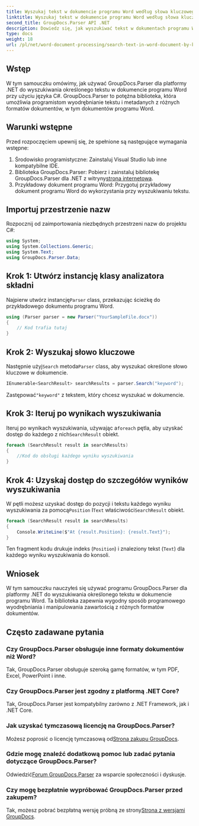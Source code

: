 ```yaml
---
title: Wyszukaj tekst w dokumencie programu Word według słowa kluczowego
linktitle: Wyszukaj tekst w dokumencie programu Word według słowa kluczowego
second_title: GroupDocs.Parser API .NET
description: Dowiedz się, jak wyszukiwać tekst w dokumentach programu Word przy użyciu narzędzia GroupDocs.Parser dla platformy .NET. Skutecznie wyodrębniaj określone słowa kluczowe.
type: docs
weight: 18
url: /pl/net/word-document-processing/search-text-in-word-document-by-keyword/
---
```

## Wstęp
W tym samouczku omówimy, jak używać GroupDocs.Parser dla platformy .NET do wyszukiwania określonego tekstu w dokumencie programu Word przy użyciu języka C#. GroupDocs.Parser to potężna biblioteka, która umożliwia programistom wyodrębnianie tekstu i metadanych z różnych formatów dokumentów, w tym dokumentów programu Word.
## Warunki wstępne
Przed rozpoczęciem upewnij się, że spełnione są następujące wymagania wstępne:
1. Środowisko programistyczne: Zainstaluj Visual Studio lub inne kompatybilne IDE.
2.  Biblioteka GroupDocs.Parser: Pobierz i zainstaluj bibliotekę GroupDocs.Parser dla .NET z witryny[strona internetowa](https://releases.groupdocs.com/parser/net/).
3. Przykładowy dokument programu Word: Przygotuj przykładowy dokument programu Word do wykorzystania przy wyszukiwaniu tekstu.

## Importuj przestrzenie nazw
Rozpocznij od zaimportowania niezbędnych przestrzeni nazw do projektu C#:
```csharp
using System;
using System.Collections.Generic;
using System.Text;
using GroupDocs.Parser.Data;
```
## Krok 1: Utwórz instancję klasy analizatora składni
 Najpierw utwórz instancję`Parser` class, przekazując ścieżkę do przykładowego dokumentu programu Word.
```csharp
using (Parser parser = new Parser("YourSampleFile.docx"))
{
    // Kod trafia tutaj
}
```
## Krok 2: Wyszukaj słowo kluczowe
 Następnie użyj`Search` metoda`Parser` class, aby wyszukać określone słowo kluczowe w dokumencie.
```csharp
IEnumerable<SearchResult> searchResults = parser.Search("keyword");
```
 Zastępować`"keyword"` z tekstem, który chcesz wyszukać w dokumencie.
## Krok 3: Iteruj po wynikach wyszukiwania
 Iteruj po wynikach wyszukiwania, używając a`foreach` pętla, aby uzyskać dostęp do każdego z nich`SearchResult` obiekt.
```csharp
foreach (SearchResult result in searchResults)
{
    //Kod do obsługi każdego wyniku wyszukiwania
}
```
## Krok 4: Uzyskaj dostęp do szczegółów wyników wyszukiwania
 W pętli możesz uzyskać dostęp do pozycji i tekstu każdego wyniku wyszukiwania za pomocą`Position` I`Text` właściwości`SearchResult` obiekt.
```csharp
foreach (SearchResult result in searchResults)
{
    Console.WriteLine($"At {result.Position}: {result.Text}");
}
```
Ten fragment kodu drukuje indeks (`Position`) i znaleziony tekst (`Text`) dla każdego wyniku wyszukiwania do konsoli.

## Wniosek
W tym samouczku nauczyłeś się używać programu GroupDocs.Parser dla platformy .NET do wyszukiwania określonego tekstu w dokumencie programu Word. Ta biblioteka zapewnia wygodny sposób programowego wyodrębniania i manipulowania zawartością z różnych formatów dokumentów.

## Często zadawane pytania
### Czy GroupDocs.Parser obsługuje inne formaty dokumentów niż Word?
Tak, GroupDocs.Parser obsługuje szeroką gamę formatów, w tym PDF, Excel, PowerPoint i inne.
### Czy GroupDocs.Parser jest zgodny z platformą .NET Core?
Tak, GroupDocs.Parser jest kompatybilny zarówno z .NET Framework, jak i .NET Core.
### Jak uzyskać tymczasową licencję na GroupDocs.Parser?
 Możesz poprosić o licencję tymczasową od[Strona zakupu GroupDocs](https://purchase.groupdocs.com/temporary-license/).
### Gdzie mogę znaleźć dodatkową pomoc lub zadać pytania dotyczące GroupDocs.Parser?
 Odwiedzić[Forum GroupDocs.Parser](https://forum.groupdocs.com/c/parser/17) za wsparcie społeczności i dyskusje.
### Czy mogę bezpłatnie wypróbować GroupDocs.Parser przed zakupem?
 Tak, możesz pobrać bezpłatną wersję próbną ze strony[Strona z wersjami GroupDocs](https://releases.groupdocs.com/).
